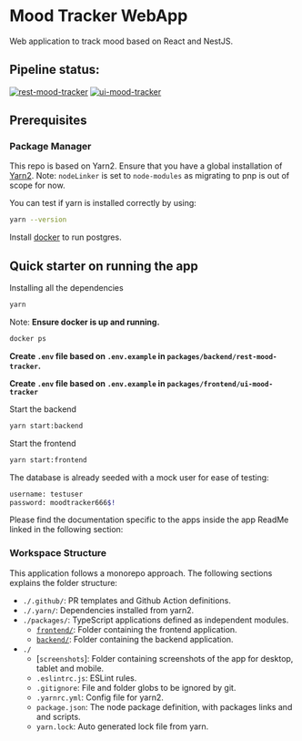 # Mood Tracker WebApp
Web application to track mood based on React and NestJS.

## Pipeline status:
[![rest-mood-tracker](https://github.com/Akash-M/mood-tracker-monorepo/actions/workflows/rest-mood-tracker.yaml/badge.svg)](https://github.com/Akash-M/mood-tracker-monorepo/actions/workflows/rest-mood-tracker.yaml)
[![ui-mood-tracker](https://github.com/Akash-M/mood-tracker-monorepo/actions/workflows/ui-mood-tracker.yaml/badge.svg)](https://github.com/Akash-M/mood-tracker-monorepo/actions/workflows/ui-mood-tracker.yaml)

## Prerequisites

### Package Manager
This repo is based on Yarn2. Ensure that you have a global installation of
[Yarn2](https://yarnpkg.com/getting-started/install#global-install).
Note: `nodeLinker` is set to `node-modules` as migrating to pnp is out of scope for now.

You can test if yarn is installed correctly by using:
```sh
yarn --version
```

Install [docker](https://docs.docker.com/get-docker/) to run postgres.

## Quick starter on running the app
Installing all the dependencies
```sh
yarn
```

Note:
**Ensure docker is up and running.**
```sh
docker ps
```

**Create `.env` file based on `.env.example` in `packages/backend/rest-mood-tracker`.**

**Create `.env` file based on `.env.example` in `packages/frontend/ui-mood-tracker`**

Start the backend
```sh
yarn start:backend
```

Start the frontend
```sh
yarn start:frontend
```

The database is already seeded with a mock user for ease of testing:
```sh
username: testuser
password: moodtracker666$!
```

Please find the documentation specific to the apps inside the app ReadMe linked in the following section:

### Workspace Structure
This application follows a monorepo approach. The following sections explains the folder structure:

- `./.github/`: PR templates and Github Action definitions.
- `./.yarn/`: Dependencies installed from yarn2.
- `./packages/`: TypeScript applications defined as independent modules.
    - [`frontend/`](packages/frontend/rest-mood-tracker/README.md): Folder containing the frontend application.
    - [`backend/`](packages/backend/ui-mood-tracker/README.md): Folder containing the backend application.
- `./`
    - [`screenshots`]: Folder containing screenshots of the app for desktop, tablet and mobile.
    - `.eslintrc.js`: ESLint rules.
    - `.gitignore`: File and folder globs to be ignored by git.
    - `.yarnrc.yml`: Config file for yarn2.
    - `package.json`: The node package definition, with packages links and and scripts.
    - `yarn.lock`: Auto generated lock file from yarn.
